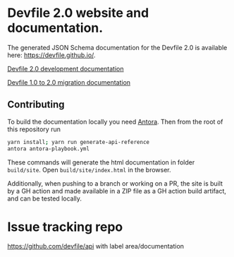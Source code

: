 # Devfile 2.0 website and documentation.

The generated JSON Schema documentation for the Devfile 2.0 is available here: https://devfile.github.io/.

[Devfile 2.0 development documentation](https://github.com/devfile/docs/blob/master/docs/end-user-guide/assembly_making-a-workspace-portable-using-a-devfile.adoc)

[Devfile 1.0 to 2.0 migration documentation](https://github.com/devfile/docs/blob/master/docs/modules/ROOT/pages/migration_guide.adoc)

## Contributing

To build the documentation locally you need [Antora](https://antora.org/). Then from the root of this repository run

```bash
yarn install; yarn run generate-api-reference
antora antora-playbook.yml
```

These commands will generate the html documentation in folder `build/site`. Open `build/site/index.html` in the browser.

Additionally, when pushing to a branch or working on a PR, the site is built by a GH action and
made available in a ZIP file as a GH action build artifact, and can be tested locally.

# Issue tracking repo
https://github.com/devfile/api with label area/documentation
